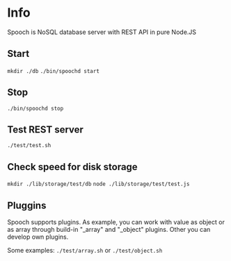 
Info
========

Spooch is NoSQL database server with REST API in pure Node.JS


## Start

`mkdir ./db`
`./bin/spoochd start`

## Stop

`./bin/spoochd stop`

## Test REST server

`./test/test.sh`

## Check speed for disk storage

`mkdir ./lib/storage/test/db`
`node ./lib/storage/test/test.js`

## Pluggins

Spooch supports plugins.
As example, you can work with value as object or as array through build-in "_array" and "_object" plugins.
Other you can develop own plugins.

Some examples:
`./test/array.sh` or `./test/object.sh`

